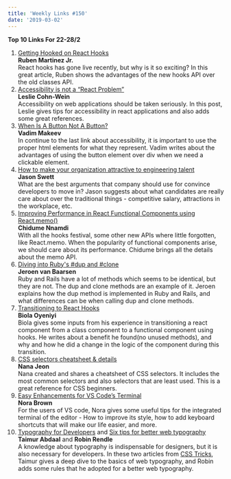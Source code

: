 ```yaml
---
title: 'Weekly Links #150'
date: '2019-03-02'
---
```


**Top 10 Links For 22-28/2**

1. [Getting Hooked on React Hooks](https://tech.okcupid.com/getting-hooked-on-react-hooks/)  
    **Ruben Martinez Jr.**  
   React hooks has gone live recently, but why is it so exciting? In this great article, Ruben shows the advantages of the new hooks API over the old classes API.
2. [Accessibility is not a “React Problem”](https://www.netlify.com/blog/2019/02/25/accessibility-is-not-a-react-problem/)  
   **Leslie Cohn-Wein**  
   Accessibility on web applications should be taken seriously. In this post, Leslie gives tips for accessibility in react applications and also adds some great references.
3. [When Is A Button Not A Button?](https://www.smashingmagazine.com/2019/02/buttons-interfaces/)  
   **Vadim Makeev**  
   In continue to the last link about accessibility, it is important to use the proper html elements for what they represent.
   Vadim writes about the advantages of using the button element over div when we need a clickable element.
4. [How to make your organization attractive to engineering talent](https://www.codewithjason.com/make-organization-attractive-engineering-talent/)  
   **Jason Swett**  
   What are the best arguments that company should use for convince developers to move in? Jason suggests about what candidates are really care about over the traditional things - competitive salary, attractions in the workplace, etc.
5. [Improving Performance in React Functional Components using React.memo()](https://blog.bitsrc.io/improve-performance-in-react-functional-components-using-react-memo-b2e80c11e15a)  
   **Chidume Nnamdi**  
   With all the hooks festival, some other new APIs where little forgotten, like React.memo. When the popularity of functional components arise, we should care about its performance. Chidume brings all the details about the memo API.
6. [Diving into Ruby's #dup and #clone](https://blog.appsignal.com/2019/02/26/diving-into-dup-and-clone.html)  
   **Jeroen van Baarsen**  
   Ruby and Rails have a lot of methods which seems to be identical, but they are not. The dup and clone methods are an example of it. Jeroen explains how the dup method is implemented in Ruby and Rails, and what differences can be when calling dup and clone methods.
7. [Transitioning to React Hooks](https://beeola.me/transitioning-to-hooks/)  
   **Biola Oyeniyi**  
   Biola gives some inputs from his experience in transitioning a react component from a class component to a functional component using hooks. He writes about a benefit he found(no unused methods), and why and how he did a change in the logic of the component during this transition.
8. [CSS selectors cheatsheet & details](https://medium.com/design-code-repository/css-selectors-cheatsheet-details-9593bc204e3f)  
   **Nana Jeon**  
   Nana created and shares a cheatsheet of CSS selectors. It includes the most common selectors and also selectors that are least used. This is a great reference for CSS beginners.
9. [Easy Enhancements for VS Code’s Terminal](https://itnext.io/easy-enhancements-for-vs-codes-terminal-6dda2c22ee5c)  
   **Nora Brown**  
   For the users of VS code, Nora gives some useful tips for the integrated terminal of the editor - How to improve its style, how to add keyboard shortcuts that will make our life easier, and more.
10. [Typography for Developers](https://css-tricks.com/typography-for-developers/) and [Six tips for better web typography](https://css-tricks.com/six-tips-for-better-web-typography/)  
    **Taimur Abdaal** and **Robin Rendle**  
    A knowledge about typography is indispensable for designers, but it is also necessary for developers. In these two articles from [CSS Tricks](https://css-tricks.com/), Taimur gives a deep dive to the basics of web typography, and Robin adds some rules that he adopted for a better web typography.
